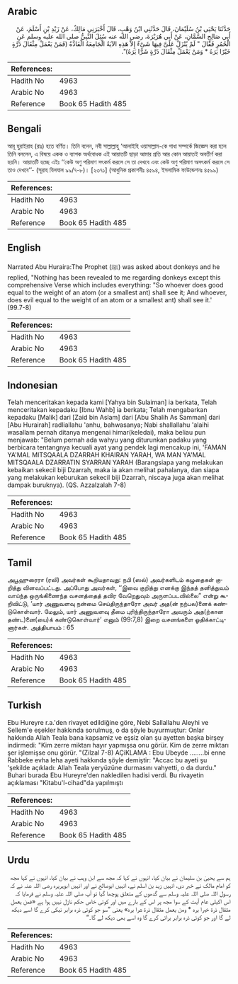 ## Arabic


<div dir="rtl" lang="ar" style={{fontSize:'larger',backgroundColor:'#f8f9fa',padding:20}}>
حَدَّثَنَا يَحْيَى بْنُ سُلَيْمَانَ، قَالَ حَدَّثَنِي ابْنُ وَهْبٍ، قَالَ أَخْبَرَنِي مَالِكٌ، عَنْ زَيْدِ بْنِ أَسْلَمَ، عَنْ أَبِي صَالِحٍ السَّمَّانِ، عَنْ أَبِي هُرَيْرَةَ، رضى الله عنه سُئِلَ النَّبِيُّ صلى الله عليه وسلم عَنِ الْحُمُرِ فَقَالَ ‏"‏ لَمْ يُنْزَلْ عَلَىَّ فِيهَا شَىْءٌ إِلاَّ هَذِهِ الآيَةُ الْجَامِعَةُ الْفَاذَّةُ ‏(‏فَمَنْ يَعْمَلْ مِثْقَالَ ذَرَّةٍ خَيْرًا يَرَهُ * وَمَنْ يَعْمَلْ مِثْقَالَ ذَرَّةٍ شَرًّا يَرَهُ‏)‏‏"‏‏.‏
</div>
<div style={{backgroundColor:'#f8f9fa',padding:20, marginBottom: 10}}><table> <thead> <tr> <th>References:</th> <th></th> </tr> </thead> <tbody><tr><td>Hadith No</td><td>4963</td></tr><tr><td>Arabic No</td><td>4963</td></tr><tr><td>Reference</td><td>Book 65 Hadith 485</td></tr></tbody></table></div>

## Bengali


<div dir="ltr" lang="bn" style={{fontSize:'larger',backgroundColor:'#f8f9fa',padding:20}}>
আবূ হুরাইরাহ (রাঃ) হতে বর্ণিত। তিনি বলেন, নবী সাল্লাল্লাহু ‘আলাইহি ওয়াসাল্লাম-কে গাধা সম্পর্কে জিজ্ঞেস করা হলে তিনি বললেন, এ বিষয়ে একক ও ব্যাপক অর্থবোধক এই আয়াতটি ছাড়া আমার প্রতি আর কোন আয়াতই অবতীর্ণ করা হয়নি। আয়াতটি হচ্ছে এইঃ ‘‘কেউ অণু পরিমাণ সৎকর্ম করলে সে তা দেখবে এবং কেউ অণু পরিমাণ অসৎকর্ম করলে সে তাও দেখবে’’- (সূরাহ যিলযাল ৯৯/৭-৮)। [২৩৭১] (আধুনিক প্রকাশনীঃ ৪৫৯৪, ইসলামিক ফাউন্ডেশনঃ ৪৫৯৯)
</div>
<div style={{backgroundColor:'#f8f9fa',padding:20, marginBottom: 10}}><table> <thead> <tr> <th>References:</th> <th></th> </tr> </thead> <tbody><tr><td>Hadith No</td><td>4963</td></tr><tr><td>Arabic No</td><td>4963</td></tr><tr><td>Reference</td><td>Book 65 Hadith 485</td></tr></tbody></table></div>

## English


<div dir="ltr" lang="en" style={{fontSize:'larger',backgroundColor:'#f8f9fa',padding:20}}>
Narrated Abu Huraira:The Prophet (ﷺ) was asked about donkeys and he replied, "Nothing has been revealed to me regarding donkeys except this comprehensive Verse which includes everything: "So whoever does good equal to the weight of an atom (or a smallest ant) shall see it; And whoever, does evil equal to the weight of an atom or a smallest ant) shall see it.' (99.7-8)
</div>
<div style={{backgroundColor:'#f8f9fa',padding:20, marginBottom: 10}}><table> <thead> <tr> <th>References:</th> <th></th> </tr> </thead> <tbody><tr><td>Hadith No</td><td>4963</td></tr><tr><td>Arabic No</td><td>4963</td></tr><tr><td>Reference</td><td>Book 65 Hadith 485</td></tr></tbody></table></div>

## Indonesian


<div dir="ltr" lang="id" style={{fontSize:'larger',backgroundColor:'#f8f9fa',padding:20}}>
Telah menceritakan kepada kami [Yahya bin Sulaiman] ia berkata, Telah menceritakan kepadaku [Ibnu Wahb] ia berkata; Telah mengabarkan kepadaku [Malik] dari [Zaid bin Aslam] dari [Abu Shalih As Samman] dari [Abu Hurairah] radliallahu 'anhu, bahwasanya; Nabi shallallahu 'alaihi wasallam pernah ditanya mengenai himar(keledai), maka beliau pun menjawab: "Belum pernah ada wahyu yang diturunkan padaku yang berbicara tentangnya kecuali ayat yang pendek lagi mencakup ini, 'FAMAN YA'MAL MITSQAALA DZARRAH KHAIRAN YARAH, WA MAN YA'MAL MITSQAALA DZARRATIN SYARRAN YARAH (Barangsiapa yang melakukan kebaikan sekecil biji Dzarrah, maka ia akan melihat pahalanya, dan siapa yang melakukan keburukan sekecil biji Dzarrah, niscaya juga akan melihat dampak buruknya). (QS. Azzalzalah 7-8)
</div>
<div style={{backgroundColor:'#f8f9fa',padding:20, marginBottom: 10}}><table> <thead> <tr> <th>References:</th> <th></th> </tr> </thead> <tbody><tr><td>Hadith No</td><td>4963</td></tr><tr><td>Arabic No</td><td>4963</td></tr><tr><td>Reference</td><td>Book 65 Hadith 485</td></tr></tbody></table></div>

## Tamil


<div dir="ltr" lang="ta" style={{fontSize:'larger',backgroundColor:'#f8f9fa',padding:20}}>
அபூஹுரைரா (ரலி) அவர்கள் கூறியதாவது: நபி (ஸல்) அவர்களிடம் கழுதைகள் குறித்து வினவப்பட்டது. அப்போது அவர்கள், ‘‘இவை குறித்து எனக்கு இந்தத் தனித்துவம் வாய்ந்த ஒருங்கிணைந்த வசனத்தைத் தவிர வேறெதுவும் அருளப்படவில்லை” என்று கூறிவிட்டு, ‘யார் அணுவளவு நன்மை செய்திருந்தாரோ அவர் அத(ன் நற்பல)னைக் கண்டுகொள்வார். மேலும், யார் அணுவளவு தீமை புரிந்திருந்தாரோ அவரும் அத(ற்கான தண்ட)னை(யை)க் கண்டுகொள்வார்’ எனும் (99:7,8) இறை வசனங்களை ஓதிக்காட்டினார்கள். அத்தியாயம் : 65
</div>
<div style={{backgroundColor:'#f8f9fa',padding:20, marginBottom: 10}}><table> <thead> <tr> <th>References:</th> <th></th> </tr> </thead> <tbody><tr><td>Hadith No</td><td>4963</td></tr><tr><td>Arabic No</td><td>4963</td></tr><tr><td>Reference</td><td>Book 65 Hadith 485</td></tr></tbody></table></div>

## Turkish


<div dir="ltr" lang="tr" style={{fontSize:'larger',backgroundColor:'#f8f9fa',padding:20}}>
Ebu Hureyre r.a.'den rivayet edildiğine göre, Nebi Sallallahu Aleyhi ve Sellem'e eşekler hakkında sorulmuş, o da şöyle buyurmuştur: Onlar hakkında Allah Teala bana kapsamiz ve eşsiz olan şu ayetten başka birşey indirmedi: "Kim zerre miktarı hayır yapmışsa onu görür. Kim de zerre miktarı şer işlemişse onu görür. "(Zilzal 7-8) AÇiKLAMA : Ebu Ubeyde ........bi enne Rabbeke evha leha ayeti hakkında şöyle demiştir: "Accac bu ayeti şu 'şekilde açıkladı: Allah Teala yeryüzüne durmasını vahyetti, o da durdu." Buhari burada Ebu Hureyre'den nakledilen hadisi verdi. Bu rivayetin açıklaması "Kitabu'l-cihad"da yapılmıştı
</div>
<div style={{backgroundColor:'#f8f9fa',padding:20, marginBottom: 10}}><table> <thead> <tr> <th>References:</th> <th></th> </tr> </thead> <tbody><tr><td>Hadith No</td><td>4963</td></tr><tr><td>Arabic No</td><td>4963</td></tr><tr><td>Reference</td><td>Book 65 Hadith 485</td></tr></tbody></table></div>

## Urdu


<div dir="rtl" lang="ur" style={{fontSize:'larger',backgroundColor:'#f8f9fa',padding:20}}>
ہم سے یحییٰ بن سلیمان نے بیان کیا، انہوں نے کہا کہ مجھ سے ابن وہب نے بیان کیا، انہوں نے کہا مجھ کو امام مالک نے خبر دی، انہیں زید بن اسلم نے، انہیں ابوصالح نے اور انہیں ابوہریرہ رضی اللہ عنہ نے کہ رسول اللہ صلی اللہ علیہ وسلم سے گدھوں کے متعلق پوچھا گیا تو آپ صلی اللہ علیہ وسلم نے فرمایا کہ اس اکیلی عام آیت کے سوا مجھ پر اس کے بارے میں اور کوئی خاص حکم نازل نہیں ہوا ہے «فمن يعمل مثقال ذرة خيرا يره * ومن يعمل مثقال ذرة شرا يره‏» یعنی ”سو جو کوئی ذرہ برابر نیکی کرے گا اسے دیکھ لے گا اور جو کوئی ذرہ برابر برائی کرے گا وہ اسے بھی دیکھ لے گا۔“
</div>
<div style={{backgroundColor:'#f8f9fa',padding:20, marginBottom: 10}}><table> <thead> <tr> <th>References:</th> <th></th> </tr> </thead> <tbody><tr><td>Hadith No</td><td>4963</td></tr><tr><td>Arabic No</td><td>4963</td></tr><tr><td>Reference</td><td>Book 65 Hadith 485</td></tr></tbody></table></div>